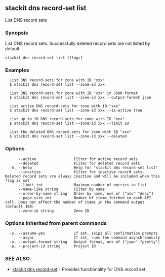 ## stackit dns record-set list

List DNS record sets

### Synopsis

List DNS record sets. Successfully deleted record sets are not listed by default.

```
stackit dns record-set list [flags]
```

### Examples

```
  List DNS record-sets for zone with ID "xxx"
  $ stackit dns record-set list --zone-id xxx

  List DNS record-sets for zone with ID "xxx" in JSON format
  $ stackit dns record-set list --zone-id xxx --output-format json

  List active DNS record-sets for zone with ID "xxx"
  $ stackit dns record-set list --zone-id xxx --is-active true

  List up to 10 DNS record-sets for zone with ID "xxx"
  $ stackit dns record-set list --zone-id xxx --limit 10

  List the deleted DNS record-sets for zone with ID "xxx"
  $ stackit dns record-set list --zone-id xxx --deleted
```

### Options

```
      --active                 Filter for active record sets
      --deleted                Filter for deleted record sets
  -h, --help                   Help for "stackit dns record-set list"
      --inactive               Filter for inactive record sets. Deleted record sets are always inactive and will be included when this flag is set
      --limit int              Maximum number of entries to list
      --name-like string       Filter by name
      --order-by-name string   Order by name, one of ["asc" "desc"]
      --page-size int          Number of items fetched in each API call. Does not affect the number of items in the command output (default 100)
      --zone-id string         Zone ID
```

### Options inherited from parent commands

```
  -y, --assume-yes             If set, skips all confirmation prompts
      --async                  If set, runs the command asynchronously
  -o, --output-format string   Output format, one of ["json" "pretty"]
  -p, --project-id string      Project ID
```

### SEE ALSO

* [stackit dns record-set](./stackit_dns_record-set.md)	 - Provides functionality for DNS record set

